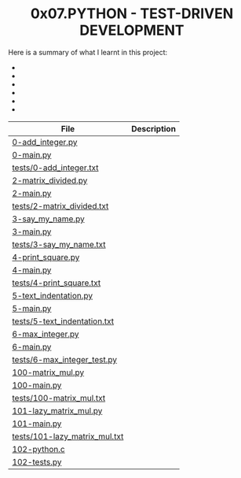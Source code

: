 <h1 align="center">0x07.PYTHON - TEST-DRIVEN DEVELOPMENT</h1>
 
 Here is a summary of what I learnt in this project: 
<ul>
<li></li>
<li></li>
<li></li>
<li></li>
<li></li>
<li></li>
</ul>

|File|Description|
|--|--|
|[0-add_integer.py]()||
|[0-main.py]()||
|[tests/0-add_integer.txt]()||
|[2-matrix_divided.py]()||
|[2-main.py]()||
|[tests/2-matrix_divided.txt]()||
|[3-say_my_name.py]()||
|[3-main.py]()|| 
|[tests/3-say_my_name.txt]()||
|[4-print_square.py]()||
|[4-main.py]()||
|[tests/4-print_square.txt]()||
|[5-text_indentation.py]()||
|[5-main.py]()||
|[tests/5-text_indentation.txt]()||
|[6-max_integer.py]()||
|[6-main.py]()||
|[tests/6-max_integer_test.py]()||
|[100-matrix_mul.py]()||
|[100-main.py]()||
|[tests/100-matrix_mul.txt]()||
|[101-lazy_matrix_mul.py]()||
|[101-main.py]()||
|[tests/101-lazy_matrix_mul.txt]()||
|[102-python.c]()||
|[102-tests.py]()||
